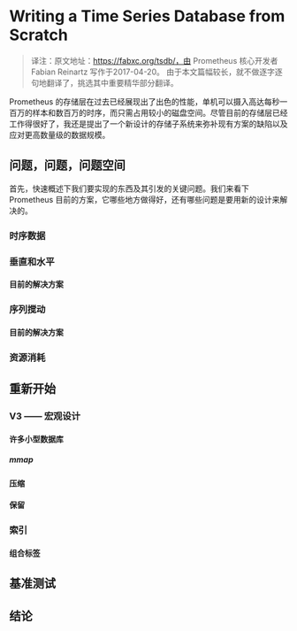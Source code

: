 # Writing a Time Series Database from Scratch

> 译注：原文地址：https://fabxc.org/tsdb/，由 Prometheus 核心开发者 Fabian Reinartz 写作于2017-04-20。
> 由于本文篇幅较长，就不做逐字逐句地翻译了，挑选其中重要精华部分翻译。

Prometheus 的存储层在过去已经展现出了出色的性能，单机可以摄入高达每秒一百万的样本和数百万的时序，而只需占用较小的磁盘空间。尽管目前的存储层已经工作得很好了，我还是提出了一个新设计的存储子系统来弥补现有方案的缺陷以及应对更高数量级的数据规模。

## 问题，问题，问题空间

首先，快速概述下我们要实现的东西及其引发的关键问题。我们来看下 Prometheus 目前的方案，它哪些地方做得好，还有哪些问题是要用新的设计来解决的。

### 时序数据

### 垂直和水平

#### 目前的解决方案

### 序列搅动

#### 目前的解决方案

### 资源消耗

## 重新开始

### V3 —— 宏观设计

#### 许多小型数据库

##### mmap

#### 压缩

#### 保留

### 索引

#### 组合标签

## 基准测试

## 结论

